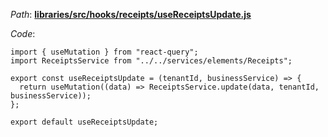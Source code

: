 *Path*: <b><ins>libraries/src/hooks/receipts/useReceiptsUpdate.js</b></ins>

*Code*: 

```
import { useMutation } from "react-query";
import ReceiptsService from "../../services/elements/Receipts";

export const useReceiptsUpdate = (tenantId, businessService) => {
  return useMutation((data) => ReceiptsService.update(data, tenantId, businessService));
};

export default useReceiptsUpdate;
```

